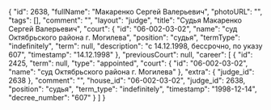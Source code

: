 {
    "id": 2638,
    "fullName": "Макаренко Сергей Валерьевич",
    "photoURL": "",
    "tags": [],
    "comment": "",
    "layout": "judge",
    "title": "Судья Макаренко Сергей Валерьевич",
    "court": {
        "id": "06-002-03-02",
        "name": "суд Октябрьского района г. Могилева",
        "position": "судья",
        "termType": "indefinitely",
        "term": null,
        "description": "c 14.12.1998, бессрочно, по указу 607",
        "timestamp": "14.12.1998"
    },
    "previousCourt": null,
    "career": [
        {
            "id": 2425,
            "term": null,
            "type": "appointed",
            "court": {
                "id": "06-002-03-02",
                "name": "суд Октябрьского района г. Могилева"
            },
            "extra": {
                "judge_id": 2638
            },
            "comment": "",
            "house_id": "06-002-03-02",
            "judge_id": 2638,
            "position": "судья",
            "term_type": "indefinitely",
            "timestamp": "1998-12-14",
            "decree_number": "607"
        }
    ]
}